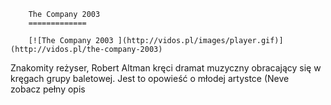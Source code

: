 
        The Company 2003 
        =============
        
        [![The Company 2003 ](http://vidos.pl/images/player.gif)](http://vidos.pl/the-company-2003)
        
        
 Znakomity reżyser, Robert Altman kręci dramat muzyczny obracający się w kręgach grupy baletowej. Jest to opowieść o młodej artystce (Neve zobacz pełny opis
    